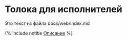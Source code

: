 # Толока для исполнителей

Это текст из файла docs/web/index.md

{% include notitle [Описание](../../_includes/start-page.md) %}